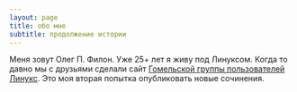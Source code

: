 ```yaml
---
layout: page
title: обо мне
subtitle: продолжение истории
---
```


Меня зовут Олег П. Филон. Уже 25+ лет я живу под Линуксом.
Когда то давно мы с друзьями сделали сайт [Гомельской группы пользователей Линукс](https://ophilon.github.io/gomelug).
Это моя вторая попытка опубликовать новые сочинения.
